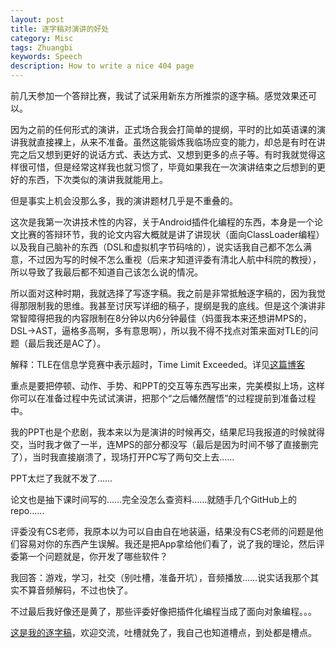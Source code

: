 ```yaml
---
layout: post
title: 逐字稿对演讲的好处
category: Misc
tags: Zhuangbi
keywords: Speech
description: How to write a nice 404 page
---
```


前几天参加一个答辩比赛，我试了试采用新东方所推崇的逐字稿。感觉效果还可以。

因为之前的任何形式的演讲，正式场合我会打简单的提纲，平时的比如英语课的演讲我就直接裸上，从来不准备。虽然这能锻炼我临场应变的能力，却总是有时在讲完之后又想到更好的说话方式、表达方式、又想到更多的点子等。有时我就觉得这样很可惜，但是经常这样我也就习惯了，毕竟如果我在一次演讲结束之后想到的更好的东西，下次类似的演讲我就能用上。

但是事实上机会没那么多，我的演讲题材几乎是不重叠的。

这次是我第一次讲技术性的内容，关于Android插件化编程的东西，本身是一个论文比赛的答辩环节，我的论文内容大概就是讲了讲现状（面向ClassLoader编程）以及我自己脑补的东西（DSL和虚拟机字节码啥的），说实话我自己都不怎么满意，不过因为写的时候不怎么重视（后来才知道评委有清北人航中科院的教授），所以导致了我最后都不知道自己该怎么说的情况。

所以面对这种时期，我就选择了写逐字稿。我之前是非常抵触逐字稿的，因为我觉得那限制我的思维。我甚至讨厌写详细的稿子，提纲是我的底线。但是这个演讲非常智障得把我的内容限制在8分钟以内6分钟最佳（妈蛋我本来还想讲MPS的，DSL->AST，逼格多高啊，多有意思啊），所以我不得不找点对策来面对TLE的问题（最后我还是AC了）。

解释：TLE在信息学竞赛中表示超时，Time Limit Exceeded。详见[这篇博客](http://ice1000.github.io/2016/06/28/PrepareForNoip.html)

重点是要把停顿、动作、手势、和PPT的交互等东西写出来，完美模拟上场，这样你可以在准备过程中先试试演讲，把那个“之后幡然醒悟”的过程提前到准备过程中。

我的PPT也是个悲剧，我本来以为是演讲的时候再交，结果尼玛我报道的时候就得交，当时我才做了一半，连MPS的部分都没写（最后是因为时间不够了直接删完了），当时我直接崩溃了，现场打开PC写了两句交上去……

PPT太烂了我就不发了……

论文也是抽下课时间写的……完全没怎么查资料……就随手几个GitHub上的repo……

评委没有CS老师，我原本以为可以自由自在地装逼，结果没有CS老师的问题是他们容易对你的东西产生误解。我还是把App拿给他们看了，说了我的理论，然后评委第一个问题就是，你开发了哪些软件？

我回答：游戏，学习，社交（别吐槽，准备开坑），音频播放……说实话我那个其实不算音频解码，不过也快了。

不过最后我好像还是黄了，那些评委好像把插件化编程当成了面向对象编程。。。

[这是我的逐字稿](https://raw.githubusercontent.com/ice1000/ice1000.github.io/master/assets/raw/zzg.txt)，欢迎交流，吐槽就免了，我自己也知道槽点，到处都是槽点。
